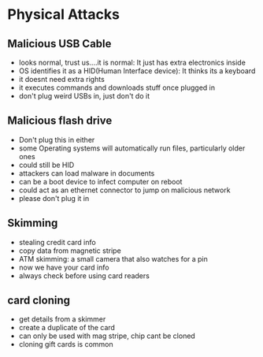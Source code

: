 # Physical Attacks

## Malicious USB Cable

- looks normal, trust us....it is normal: It just has extra electronics inside
- OS identifies it as a HID(Human Interface device): It thinks its a keyboard
- it doesnt need extra rights
- it executes commands and downloads stuff once plugged in
- don't plug weird USBs in, just don't do it

## Malicious flash drive

- Don't plug this in either
- some Operating systems will automatically run files, particularly older ones
- could still be HID
- attackers can load malware in documents
- can be a boot device to infect computer on reboot
- could act as an ethernet connector to jump on malicious network
- please don't plug it in

## Skimming

- stealing credit card info
- copy data from magnetic stripe
- ATM skimming: a small camera that also watches for a pin
- now we have your card info
- always check before using card readers

## card cloning

- get details from a skimmer
- create a duplicate of the card
- can only be used with mag stripe, chip cant be cloned
- cloning gift cards is common
